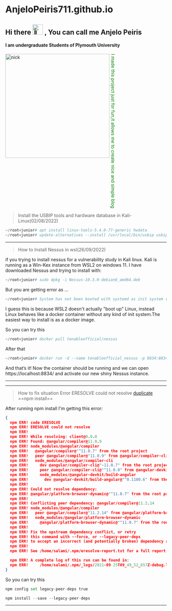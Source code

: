 # AnjeloPeiris711.github.io
## Hi there <picture><source srcset="https://fonts.gstatic.com/s/e/notoemoji/latest/1f44b/512.webp" type="image/webp"><img src="https://fonts.gstatic.com/s/e/notoemoji/latest/1f44b/512.gif" alt="👋" width="32" height="32"></picture> , You can call me Anjelo Peiris
#### I am undergraduate Students of Plymouth University 
<img align="left" alt="nick" width="325" src="https://images6.fanpop.com/image/photos/41200000/IMG-1970-PNG-nick-wilde-41239315-702-970.png">
<p align ="right" style="color:green; writing-mode: vertical-rl;">I made this project just for fun,it allows me to create nice and simple blog</p>

> Install the USBIP tools and hardware database in Kali-Linux(02/08/2022)

```python
~/root💀junior# apt install linux-tools-5.4.0-77-generic hwdata
~/root💀junior# update-alternatives --install /usr/local/bin/usbip usbip /usr/lib/linux-tools/5.4.0-77-generic/usbip 20
```
----

> How to Install Nessus in wsl(26/09/2022)

if you  trying to install nessus for a vulnerability study in Kali linux. Kali is running as a Win-Kex instance from WSL2 on windows 11. I have downloaded Nessus and trying to install with:

```python
~/root💀junior# sudo dpkg -i Nessus-10.3.0-debian6_amd64.deb
```

But you are getting error as ...

```python
~/root💀junior# System has not been booted with systemd as init system (PID 1). Can't operate
```
I guess this is because WSL2 doesn't actually "boot up" Linux, instead Linux behaves like a docker container without any kind of init system.The easiest way to install is as a docker image.

So you can try this

```python
~/root💀junior# docker pull tenableofficial/nessus
```

After that

```python
~/root💀junior# docker run -d --name tenableofficial_nessus -p 8834:8834 tenableofficial/nessus
```
And that’s it! Now the container should be running and we can open https://localhost:8834/ and activate our new shiny Nessus instance.

----

----
> How to fix situation Error ERESOLVE could not resolve [duplicate](09/10/2022)
==npm install==

After running npm install I'm getting this error:

```json
{
  npm ERR! code ERESOLVE
  npm ERR! ERESOLVE could not resolve
  npm ERR! 
  npm ERR! While resolving: client@0.0.0
  npm ERR! Found: @angular/compiler@11.0.9
  npm ERR! node_modules/@angular/compiler
  npm ERR!   @angular/compiler@"^11.0.7" from the root project
  npm ERR!   peer @angular/compiler@"11.0.9" from @angular/compiler-cli@11.0.9
  npm ERR!   node_modules/@angular/compiler-cli
  npm ERR!     dev @angular/compiler-cli@"~11.0.7" from the root project
  npm ERR!     peer @angular/compiler-cli@"^11.0.0" from @angular-devkit/build-angular@0.1100.7
  npm ERR!     node_modules/@angular-devkit/build-angular
  npm ERR!       dev @angular-devkit/build-angular@"^0.1100.6" from the root project
  npm ERR! 
  npm ERR! Could not resolve dependency:
  npm ERR! @angular/platform-browser-dynamic@"^11.0.7" from the root project
  npm ERR! 
  npm ERR! Conflicting peer dependency: @angular/compiler@11.2.14
  npm ERR! node_modules/@angular/compiler
  npm ERR!   peer @angular/compiler@"11.2.14" from @angular/platform-browser-dynamic@11.2.14
  npm ERR!   node_modules/@angular/platform-browser-dynamic
  npm ERR!     @angular/platform-browser-dynamic@"^11.0.7" from the root project
  npm ERR! 
  npm ERR! Fix the upstream dependency conflict, or retry
  npm ERR! this command with --force, or --legacy-peer-deps
  npm ERR! to accept an incorrect (and potentially broken) dependency resolution.
  npm ERR! 
  npm ERR! See /home/salami/.npm/eresolve-report.txt for a full report.

  npm ERR! A complete log of this run can be found in:
  npm ERR!     /home/salami/.npm/_logs/2021-09-25T09_49_52_657Z-debug.log
}
```

So you can try this

```python
npm config set legacy-peer-deps true
```

```python
npm install --save --legacy-peer-deps
```
----
